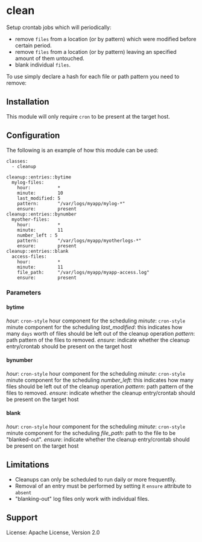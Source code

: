 # clean 

Setup crontab jobs which will periodically:
+ remove `files` from a location (or by pattern) which were modified before certain period.
+ remove `files` from a location (or by pattern) leaving an specified amount of them untouched.
+ blank individual `files`.


To use simply declare a hash for each file or path pattern you need to remove:

## Installation

This module will only require `cron` to be present at the target host. 

## Configuration

The following is an example of how this module can be used:

    classes:
      - cleanup

    cleanup::entries::bytime
      mylog-files:
        hour:          *
        minute:        10
        last_modified: 5
        pattern:       "/var/logs/myapp/mylog-*"
        ensure:        present
    cleanup::entries::bynumber
      myother-files:
        hour:          *
        minute:        11
        number_left : 5
        pattern:       "/var/logs/myapp/myotherlogs-*"
        ensure:        present
    cleanup::entries::blank
      access-files:
        hour:          *
        minute:        11
        file_path:     "/var/logs/myapp/myapp-access.log"
        ensure:        present
      

### Parameters

#### bytime
*hour*: `cron-style` hour component for the scheduling
*minute*: `cron-style` minute component for the scheduling 
*last_modified*: this indicates how many `days` worth of files should be left out of the cleanup operation
*pattern*: path pattern of the files to removed.
*ensure*: indicate whether the cleanup entry/crontab should be present on the target host


#### bynumber
*hour*: `cron-style` hour component for the scheduling
*minute*: `cron-style` minute component for the scheduling
*number_left*: this indicates how many files should be left out of the cleanup operation
*pattern*: path pattern of the files to removed.
*ensure*: indicate whether the cleanup entry/crontab should be present on the target host


#### blank
*hour*: `cron-style` hour component for the scheduling
*minute*: `cron-style` minute component for the scheduling
*file_path*: path to the file to be "blanked-out".
*ensure*: indicate whether the cleanup entry/crontab should be present on the target host


## Limitations

+ Cleanups can only be scheduled to run daily or more frequentlly.
+ Removal of an entry must be performed by setting it `ensure` attribute to `absent`
+ "blanking-out" log files only work with individual files.

## Support

License: Apache License, Version 2.0


